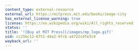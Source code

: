 ```yaml
---
content_type: external-resource
external_url: https://mitpress.mit.edu/books/image-city
has_external_license_warning: true
license: https://en.wikipedia.org/wiki/All_rights_reserved
status: ''
title: '![Buy at MIT Press](/images/mp_logo.gif)'
uid: cc25bc12-6751-48a2-9fcb-a4722cdfe3c9
wayback_url: ''
---
```

